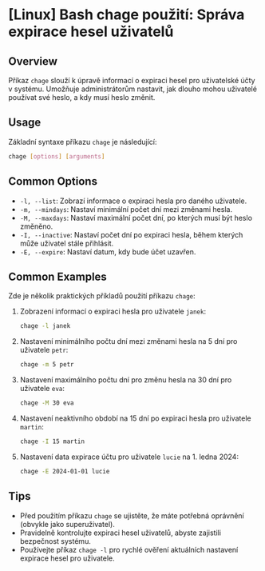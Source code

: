 # [Linux] Bash chage použití: Správa expirace hesel uživatelů

## Overview
Příkaz `chage` slouží k úpravě informací o expiraci hesel pro uživatelské účty v systému. Umožňuje administrátorům nastavit, jak dlouho mohou uživatelé používat své heslo, a kdy musí heslo změnit.

## Usage
Základní syntaxe příkazu `chage` je následující:

```bash
chage [options] [arguments]
```

## Common Options
- `-l, --list`: Zobrazí informace o expiraci hesla pro daného uživatele.
- `-m, --mindays`: Nastaví minimální počet dní mezi změnami hesla.
- `-M, --maxdays`: Nastaví maximální počet dní, po kterých musí být heslo změněno.
- `-I, --inactive`: Nastaví počet dní po expiraci hesla, během kterých může uživatel stále přihlásit.
- `-E, --expire`: Nastaví datum, kdy bude účet uzavřen.

## Common Examples
Zde je několik praktických příkladů použití příkazu `chage`:

1. Zobrazení informací o expiraci hesla pro uživatele `janek`:

    ```bash
    chage -l janek
    ```

2. Nastavení minimálního počtu dní mezi změnami hesla na 5 dní pro uživatele `petr`:

    ```bash
    chage -m 5 petr
    ```

3. Nastavení maximálního počtu dní pro změnu hesla na 30 dní pro uživatele `eva`:

    ```bash
    chage -M 30 eva
    ```

4. Nastavení neaktivního období na 15 dní po expiraci hesla pro uživatele `martin`:

    ```bash
    chage -I 15 martin
    ```

5. Nastavení data expirace účtu pro uživatele `lucie` na 1. ledna 2024:

    ```bash
    chage -E 2024-01-01 lucie
    ```

## Tips
- Před použitím příkazu `chage` se ujistěte, že máte potřebná oprávnění (obvykle jako superuživatel).
- Pravidelně kontrolujte expiraci hesel uživatelů, abyste zajistili bezpečnost systému.
- Používejte příkaz `chage -l` pro rychlé ověření aktuálních nastavení expirace hesel pro uživatele.